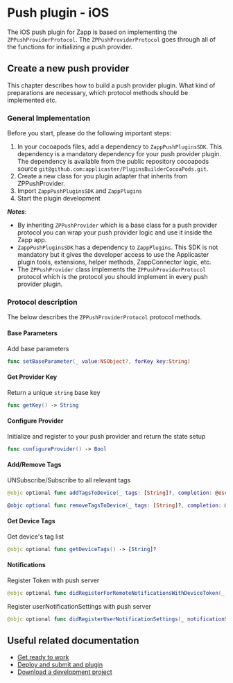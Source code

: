 
# Push plugin - iOS

The iOS push plugin for Zapp is based on implementing the `ZPPushProviderProtocol`.
The `ZPPushProviderProtocol` goes through all of the functions for initializing a push provider.

## Create a new push provider

This chapter describes how to build a push provider plugin. What kind of preparations are necessary, which protocol methods should be implemented etc.

### General Implementation

Before you start, please do the following important steps:

1. In your cocoapods files, add a dependency to `ZappPushPluginsSDK`. This dependency is a mandatory dependency for your push provider plugin. The dependency is available from the public repository cocoapods source `git@github.com:applicaster/PluginsBuilderCocoaPods.git`.
2. Create a new class for you plugin adapter that inherits from ZPPushProvider.
3. Import `ZappPushPluginsSDK` and `ZappPlugins` 
4. Start the plugin development

*__Notes__:*

* By inheriting `ZPPushProvider` which is a base class for a push provider protocol you can wrap your push provider logic and use it inside the Zapp app.
* `ZappPushPluginsSDK` has a dependency to `ZappPlugins`. This SDK is not mandatory but it gives the developer access to use the Applicaster plugin tools, extensions, helper methods, ZappConnector logic, etc.
* The `ZPPushProvider` class implements the `ZPPushProviderProtocol` protocol which is the protocol you should implement in every push provider plugin.

### Protocol description

The below describes the `ZPPushProviderProtocol` protocol methods.

#### Base Parameters

Add base parameters

```swift
func setBaseParameter(_ value:NSObject?, forKey key:String)
```

#### Get Provider Key

Return a unique `string` base key

```swift
func getKey() -> String
```

#### Configure Provider

Initialize and register to your push provider and return the state setup

```swift
func configureProvider() -> Bool
```

#### Add/Remove Tags

UNSubscribe/Subscribe to all relevant tags

```swift
@objc optional func addTagsToDevice(_ tags: [String]?, completion: @escaping (_ success: Bool ,_ tags: [String]?) -> Void)

@objc optional func removeTagsToDevice(_ tags: [String]?, completion: @escaping (_ success: Bool, _ tags: [String]?) -> Void)
```

#### Get Device Tags

Get device's tag list

```swift
@objc optional func getDeviceTags() -> [String]?
```

#### Notifications

Register Token with push server

```swift
@objc optional func didRegisterForRemoteNotificationsWithDeviceToken(_ deviceToken: Data)
```

Register userNotificationSettings with push server

```swift
@objc optional func didRegisterUserNotificationSettings(_ notificationSettings: UIUserNotificationSettings)
```

## Useful related documentation

* [Get ready to work](/dev-env/intro.html)
* [Deploy and submit and plugin](/getting-started/deploy-and-submit.html)
* [Download a development project](/getting-started/download-development-project.html)
